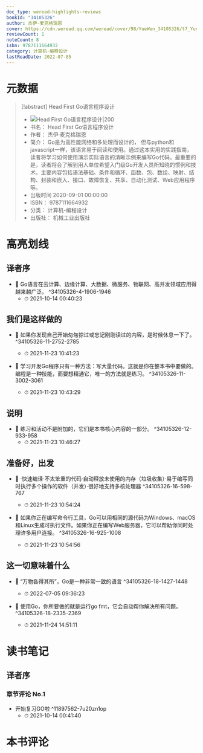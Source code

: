 ```yaml
---
doc_type: weread-highlights-reviews
bookId: "34105326"
author: 杰伊·麦克格瑞恩
cover: https://cdn.weread.qq.com/weread/cover/98/YueWen_34105326/t7_YueWen_34105326.jpg
reviewCount: 1
noteCount: 8
isbn: 9787111664932
category: 计算机-编程设计
lastReadDate: 2022-07-05
---
```

# 元数据
> [!abstract] Head First Go语言程序设计
> - ![ Head First Go语言程序设计|200](https://cdn.weread.qq.com/weread/cover/98/YueWen_34105326/t7_YueWen_34105326.jpg)
> - 书名： Head First Go语言程序设计
> - 作者： 杰伊·麦克格瑞恩
> - 简介： Go是为高性能网络和多处理而设计的， 但与python和javascript一样，该语言易于阅读和使用。通过这本实用的实践指南，读者将学习如何使用演示实际语言的清晰示例来编写Go代码。最重要的是，读者将会了解到用人单位希望入门级Go开发人员所知晓的惯例和技术。主要内容包括语法基础、条件和循环、函数、包、数组、映射、结构、封装和嵌入、接口、故障恢复、共享、自动化测试、Web应用程序等。
> - 出版时间 2020-09-01 00:00:00
> - ISBN： 9787111664932
> - 分类： 计算机-编程设计
> - 出版社： 机械工业出版社

# 高亮划线

## 译者序


- 📌 Go语言在云计算、边缘计算、大数据、微服务、物联网、高并发领域应用得越来越广泛。 ^34105326-4-1906-1946
    - ⏱ 2021-10-14 00:40:23 
## 我们是这样做的


- 📌 如果你发现自己开始匆匆掠过或忘记刚刚读过的内容，是时候休息一下了。 ^34105326-11-2752-2785
    - ⏱ 2021-11-23 10:41:23 

- 📌 学习开发Go程序只有一种方法：写大量代码。这就是你在整本书中要做的。编程是一种技能，而要想精通它，唯一的方法就是练习。 ^34105326-11-3002-3061
    - ⏱ 2021-11-23 10:43:29 
## 说明


- 📌 练习和活动不是附加的，它们是本书核心内容的一部分。 ^34105326-12-933-958
    - ⏱ 2021-11-23 10:46:27 
## 准备好，出发


- 📌 ·快速编译·不太笨重的代码·自动释放未使用的内存（垃圾收集）·易于编写同时执行多个操作的软件（并发）·很好地支持多核处理器 ^34105326-16-598-767
    - ⏱ 2021-11-23 10:54:24 

- 📌 如果你正在编写命令行工具，Go可以用相同的源代码为Windows、macOS和Linux生成可执行文件。如果你正在编写Web服务器，它可以帮助你同时处理许多用户连接。 ^34105326-16-925-1008
    - ⏱ 2021-11-23 10:54:56 
## 这一切意味着什么


- 📌 “万物各得其所”，Go是一种非常一致的语言 ^34105326-18-1427-1448
    - ⏱ 2022-07-05 09:36:23 

- 📌 使用Go，你所要做的就是运行go fmt，它会自动帮你解决所有问题。 ^34105326-18-2335-2369
    - ⏱ 2021-11-24 14:51:11 
# 读书笔记

## 译者序

### 章节评论 No.1
- 开始复习GO啦 ^11897562-7u20zn1op
    - ⏱ 2021-10-14 00:41:40    
# 本书评论
